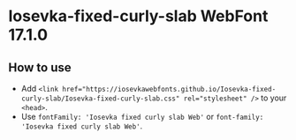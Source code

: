 # Iosevka-fixed-curly-slab WebFont 17.1.0

## How to use

- Add `<link href="https://iosevkawebfonts.github.io/Iosevka-fixed-curly-slab/Iosevka-fixed-curly-slab.css" rel="stylesheet" />` to your `<head>`.
- Use `fontFamily: 'Iosevka fixed curly slab Web'` or `font-family: 'Iosevka fixed curly slab Web'`.
